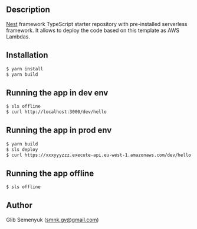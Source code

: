 ## Description

[Nest](https://github.com/nestjs/nest) framework TypeScript starter repository with pre-installed serverless framework. It allows to deploy the code based on this template as AWS Lambdas.

## Installation

```bash
$ yarn install
$ yarn build
```

## Running the app in dev env

```bash
$ sls offline
$ curl http://localhost:3000/dev/hello
```

## Running the app in prod env

```bash
$ yarn build
$ sls deploy
$ curl https://xxxyyyzzz.execute-api.eu-west-1.amazonaws.com/dev/hello
```

## Running the app offline

```bash
$ sls offline
```

## Author
Glib Semenyuk (smnk.gv@gmail.com)
